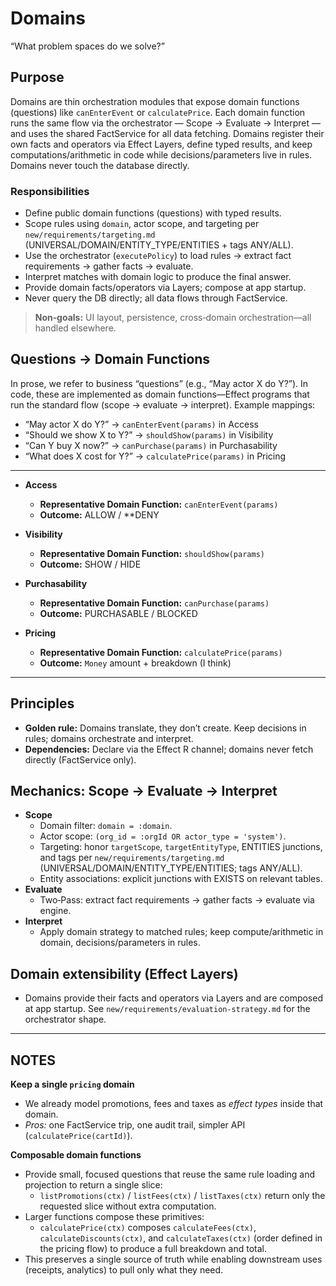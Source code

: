 
# Domains

“What problem spaces do we solve?”

## Purpose

Domains are thin orchestration modules that expose domain functions (questions) like `canEnterEvent` or `calculatePrice`. Each domain function runs the same flow via the orchestrator — Scope → Evaluate → Interpret — and uses the shared FactService for all data fetching. Domains register their own facts and operators via Effect Layers, define typed results, and keep computations/arithmetic in code while decisions/parameters live in rules. Domains never touch the database directly.

### Responsibilities
- Define public domain functions (questions) with typed results.
- Scope rules using `domain`, actor scope, and targeting per `new/requirements/targeting.md` (UNIVERSAL/DOMAIN/ENTITY_TYPE/ENTITIES + tags ANY/ALL).
- Use the orchestrator (`executePolicy`) to load rules → extract fact requirements → gather facts → evaluate.
- Interpret matches with domain logic to produce the final answer.
- Provide domain facts/operators via Layers; compose at app startup.
- Never query the DB directly; all data flows through FactService.

> **Non‑goals:** UI layout, persistence, cross‑domain orchestration—all handled elsewhere.

## Questions → Domain Functions

In prose, we refer to business “questions” (e.g., “May actor X do Y?”). In code, these are implemented as domain functions—Effect programs that run the standard flow (scope → evaluate → interpret). Example mappings:
- “May actor X do Y?” → `canEnterEvent(params)` in Access
- “Should we show X to Y?” → `shouldShow(params)` in Visibility
- “Can Y buy X now?” → `canPurchase(params)` in Purchasability
- “What does X cost for Y?” → `calculatePrice(params)` in Pricing

---

- **Access**
  - **Representative Domain Function:** `canEnterEvent(params)`
  - **Outcome:** ALLOW / **DENY

- **Visibility**
  - **Representative Domain Function:** `shouldShow(params)`
  - **Outcome:** SHOW / HIDE

- **Purchasability**
  - **Representative Domain Function:** `canPurchase(params)`
  - **Outcome:** PURCHASABLE / BLOCKED

- **Pricing**
  - **Representative Domain Function:** `calculatePrice(params)`
  - **Outcome:** `Money` amount + breakdown (I think)

---

## Principles

- **Golden rule:** Domains translate, they don’t create. Keep decisions in rules; domains orchestrate and interpret.
- **Dependencies:** Declare via the Effect R channel; domains never fetch directly (FactService only).

## Mechanics: Scope → Evaluate → Interpret

- **Scope**
  - Domain filter: `domain = :domain`.
  - Actor scope: `(org_id = :orgId OR actor_type = 'system')`.
  - Targeting: honor `targetScope`, `targetEntityType`, ENTITIES junctions, and tags per `new/requirements/targeting.md` (UNIVERSAL/DOMAIN/ENTITY_TYPE/ENTITIES; tags ANY/ALL).
  - Entity associations: explicit junctions with EXISTS on relevant tables.
- **Evaluate**
  - Two‑Pass: extract fact requirements → gather facts → evaluate via engine.
- **Interpret**
  - Apply domain strategy to matched rules; keep compute/arithmetic in domain, decisions/parameters in rules.

## Domain extensibility (Effect Layers)

- Domains provide their facts and operators via Layers and are composed at app startup. See `new/requirements/evaluation-strategy.md` for the orchestrator shape.

---

## NOTES

**Keep a single `pricing` domain**

- We already model promotions, fees and taxes as *effect types* inside that domain.
- *Pros:* one FactService trip, one audit trail, simpler API (`calculatePrice(cartId)`).

**Composable domain functions**

- Provide small, focused questions that reuse the same rule loading and projection to return a single slice:
  - `listPromotions(ctx)` / `listFees(ctx)` / `listTaxes(ctx)` return only the requested slice without extra computation.
- Larger functions compose these primitives:
  - `calculatePrice(ctx)` composes `calculateFees(ctx)`, `calculateDiscounts(ctx)`, and `calculateTaxes(ctx)` (order defined in the pricing flow) to produce a full breakdown and total.
- This preserves a single source of truth while enabling downstream uses (receipts, analytics) to pull only what they need.
